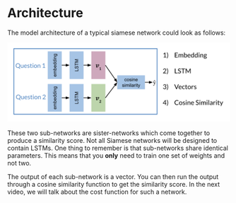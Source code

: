 # Architecture

The model architecture of a typical siamese network could look as follows: 

![](gAVPKMIYR92FTyjCGFfd-A_6284b676662144d5a5711f6a4e367e84_Screen-Shot-2021-04-13-at-11.51.png)

These two sub-networks are sister-networks which come together to produce a similarity score. Not all Siamese networks will be designed to contain LSTMs. One thing to remember is that sub-networks share identical parameters. This means that you **only** need to train one set of weights and not two. 

The output of each sub-network is a vector. You can then run the output through a cosine similarity function to get the similarity score. In the next video, we will talk about the cost function for such a network.

